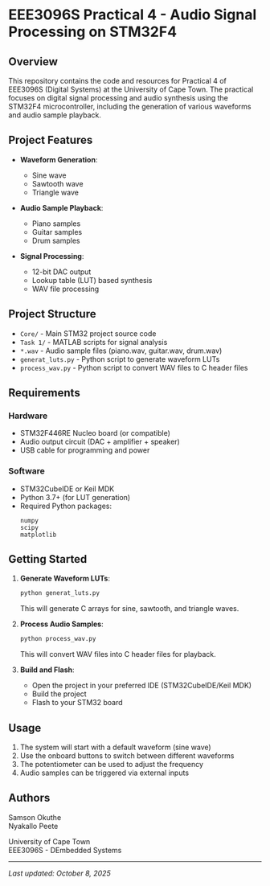 # EEE3096S Practical 4 - Audio Signal Processing on STM32F4

## Overview

This repository contains the code and resources for Practical 4 of EEE3096S (Digital Systems) at the University of Cape Town. The practical focuses on digital signal processing and audio synthesis using the STM32F4 microcontroller, including the generation of various waveforms and audio sample playback.

## Project Features

- **Waveform Generation**:
  - Sine wave
  - Sawtooth wave
  - Triangle wave
  
- **Audio Sample Playback**:
  - Piano samples
  - Guitar samples
  - Drum samples

- **Signal Processing**:
  - 12-bit DAC output
  - Lookup table (LUT) based synthesis
  - WAV file processing

## Project Structure

- `Core/` - Main STM32 project source code
- `Task 1/` - MATLAB scripts for signal analysis
- `*.wav` - Audio sample files (piano.wav, guitar.wav, drum.wav)
- `generat_luts.py` - Python script to generate waveform LUTs
- `process_wav.py` - Python script to convert WAV files to C header files

## Requirements

### Hardware
- STM32F446RE Nucleo board (or compatible)
- Audio output circuit (DAC + amplifier + speaker)
- USB cable for programming and power

### Software
- STM32CubeIDE or Keil MDK
- Python 3.7+ (for LUT generation)
- Required Python packages:
  ```
  numpy
  scipy
  matplotlib
  ```

## Getting Started

1. **Generate Waveform LUTs**:
   ```bash
   python generat_luts.py
   ```
   This will generate C arrays for sine, sawtooth, and triangle waves.

2. **Process Audio Samples**:
   ```bash
   python process_wav.py
   ```
   This will convert WAV files into C header files for playback.

3. **Build and Flash**:
   - Open the project in your preferred IDE (STM32CubeIDE/Keil MDK)
   - Build the project
   - Flash to your STM32 board

## Usage

1. The system will start with a default waveform (sine wave)
2. Use the onboard buttons to switch between different waveforms
3. The potentiometer can be used to adjust the frequency
4. Audio samples can be triggered via external inputs

## Authors

Samson Okuthe  
Nyakallo Peete

University of Cape Town  
EEE3096S - DEmbedded Systems

---

*Last updated: October 8, 2025*
